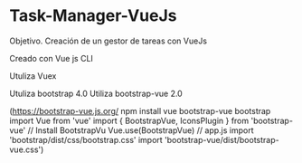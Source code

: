 # Task-Manager-VueJs
Objetivo. Creación de un gestor de tareas con VueJs


Creado con Vue js CLI

Utuliza Vuex

Utuliza bootstrap 4.0
Utiliza bootstrap-vue 2.0

(https://bootstrap-vue.js.org/
npm install vue bootstrap-vue bootstrap
import Vue from 'vue'
import { BootstrapVue, IconsPlugin } from 'bootstrap-vue'
// Install BootstrapVu
Vue.use(BootstrapVue)
// app.js
import 'bootstrap/dist/css/bootstrap.css'
import 'bootstrap-vue/dist/bootstrap-vue.css')

